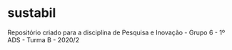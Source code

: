 # sustabil
Repositório criado para a disciplina de Pesquisa e Inovação - Grupo 6 - 1º ADS - Turma B - 2020/2

